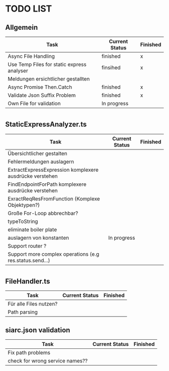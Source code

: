 
# TODO LIST


## Allgemein
| Task           |  Current Status | Finished | 
|----------------|----------------|-----------|
| Async File Handling | finished  | x
| Use Temp Files for static express analyser| finsihed|x
| Meldungen ersichtlicher gestallten ||
| Async Promise Then.Catch | finished | x
| Validate Json Suffix Problem| finished | x
| Own File for validation | In progress| 
#

## StaticExpressAnalyzer.ts
| Task           |  Current Status | Finished | 
|----------------|----------------|-----------|
| Übersichtlicher gestalten |  |
| Fehlermeldungen auslagern   |     |  
| ExtractExpressExpression komplexere ausdrücke verstehen   |     | 
| FindEndpointForPath komplexere ausdrücke verstehen   |     |
| ExractReqResFromFunction (Komplexe Objektypen?)   |    |
| Große For-Loop abbrechbar?    |   |
| typeToString | |
| eliminate boiler plate | |
| auslagern von konstanten | In progress |
| Support router ?| | 
| Support more complex operations (e.g res.status.send...)||

#
## FileHandler.ts
| Task           |  Current Status | Finished | 
|----------------|----------------|-----------|
| Für alle Files nutzen? |  |
| Path parsing  |     |  


## siarc.json validation ##
| Task           |  Current Status | Finished | 
|----------------|----------------|-----------|
| Fix path problems |  |
| check for wrong service names??  |     |  